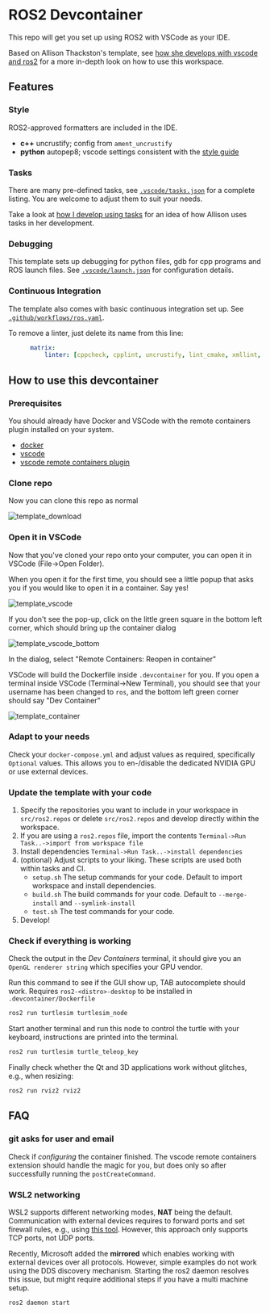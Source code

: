 # ROS2 Devcontainer

This repo will get you set up using ROS2 with VSCode as your IDE.

Based on Allison Thackston's template, see [how she develops with vscode and ros2](https://www.allisonthackston.com/articles/vscode_docker_ros2.html) for a more in-depth look on how to use this workspace.

## Features

### Style

ROS2-approved formatters are included in the IDE.  

* **c++** uncrustify; config from `ament_uncrustify`
* **python** autopep8; vscode settings consistent with the [style guide](https://index.ros.org/doc/ros2/Contributing/Code-Style-Language-Versions/)

### Tasks
There are many pre-defined tasks, see [`.vscode/tasks.json`](.vscode/tasks.json) for a complete listing.
You are welcome to adjust them to suit your needs.  

Take a look at [how I develop using tasks](https://www.allisonthackston.com/articles/vscode_tasks.html) for an idea of how Allison uses tasks in her development.

### Debugging

This template sets up debugging for python files, gdb for cpp programs and ROS launch files.  See [`.vscode/launch.json`](.vscode/launch.json) for configuration details.

### Continuous Integration

The template also comes with basic continuous integration set up. See [`.github/workflows/ros.yaml`](/.github/workflows/ros.yaml).

To remove a linter, just delete its name from this line:

```yaml
      matrix:
          linter: [cppcheck, cpplint, uncrustify, lint_cmake, xmllint, flake8, pep257]
```

## How to use this devcontainer

### Prerequisites

You should already have Docker and VSCode with the remote containers plugin installed on your system.

* [docker](https://docs.docker.com/engine/install/)
* [vscode](https://code.visualstudio.com/)
* [vscode remote containers plugin](https://marketplace.visualstudio.com/items?itemName=ms-vscode-remote.remote-containers)


### Clone repo

Now you can clone this repo as normal

![template_download](https://user-images.githubusercontent.com/6098197/91332342-e4e0f680-e780-11ea-9525-49b0afa0e4bb.png)

### Open it in VSCode

Now that you've cloned your repo onto your computer, you can open it in VSCode (File->Open Folder). 

When you open it for the first time, you should see a little popup that asks you if you would like to open it in a container.  Say yes!

![template_vscode](https://user-images.githubusercontent.com/6098197/91332551-36898100-e781-11ea-9080-729964373719.png)

If you don't see the pop-up, click on the little green square in the bottom left corner, which should bring up the container dialog

![template_vscode_bottom](https://user-images.githubusercontent.com/6098197/91332638-5d47b780-e781-11ea-9fb6-4d134dbfc464.png)

In the dialog, select "Remote Containers: Reopen in container"

VSCode will build the Dockerfile inside `.devcontainer` for you.  If you open a terminal inside VSCode (Terminal->New Terminal), you should see that your username has been changed to `ros`, and the bottom left green corner should say "Dev Container"

![template_container](https://user-images.githubusercontent.com/6098197/91332895-adbf1500-e781-11ea-8afc-7a22a5340d4a.png)

### Adapt to your needs
Check your `docker-compose.yml` and adjust values as required, specifically `Optional` values.
This allows you to en-/disable the dedicated NVIDIA GPU or use external devices.

### Update the template with your code
1. Specify the repositories you want to include in your workspace in `src/ros2.repos` or delete `src/ros2.repos` and develop directly within the workspace.
2. If you are using a `ros2.repos` file, import the contents `Terminal->Run Task..->import from workspace file`
3. Install dependencies `Terminal->Run Task..->install dependencies`
4. (optional) Adjust scripts to your liking.  These scripts are used both within tasks and CI.
   * `setup.sh` The setup commands for your code.  Default to import workspace and install dependencies.
   * `build.sh` The build commands for your code.  Default to `--merge-install` and `--symlink-install`
   * `test.sh` The test commands for your code.
5. Develop!

### Check if everything is working
Check the output in the *Dev Containers* terminal, it should give you an `OpenGL renderer string` which specifies your GPU vendor.

Run this command to see if the GUI show up, TAB autocomplete should work.
Requires `ros2-<distro>-desktop` to be installed in `.devcontainer/Dockerfile`
```bash
ros2 run turtlesim turtlesim_node
```
Start another terminal and run this node to control the turtle with your keyboard, instructions are printed into the terminal.
```bash
ros2 run turtlesim turtle_teleop_key
```
Finally check whether the Qt and 3D applications work without glitches, e.g., when resizing:
```bash
ros2 run rviz2 rviz2
```

## FAQ

### git asks for user and email
Check if *configuring* the container finished.
The vscode remote containers extension should handle the magic for you, but does only so after successfully running the `postCreateCommand`.

### WSL2 networking
WSL2 supports different networking modes, **NAT** being the default.
Communication with external devices requires to forward ports and set firewall rules, e.g., using [this tool](https://github.com/Esensats/pfwsl).
However, this approach only supports TCP ports, not UDP ports.

Recently, Microsoft added the **mirrored** which enables working with external devices over all protocols.
However, simple examples do not work using the DDS discovery mechanism.
Starting the ros2 daemon resolves this issue, but might require additional steps if you have a multi machine setup.
```bash
ros2 daemon start
```